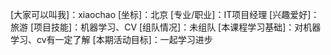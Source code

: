 [大家可以叫我]：xiaochao
[坐标]：北京
[专业/职业]：IT项目经理
[兴趣爱好]：旅游
[项目技能]：机器学习、CV
[组队情况]：未组队
[本课程学习基础]：对机器学习、cv有一定了解
[本期活动目标]：一起学习进步